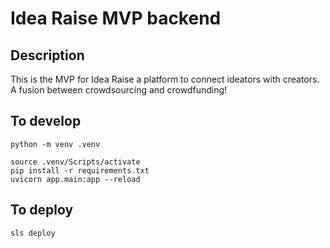 # Idea Raise MVP backend
## Description

This is the MVP for Idea Raise a platform to connect ideators with creators. 
A fusion between crowdsourcing and crowdfunding!


## To develop

```
python -m venv .venv

source .venv/Scripts/activate
pip install -r requirements.txt
uvicorn app.main:app --reload
```

## To deploy 
```
sls deploy
```